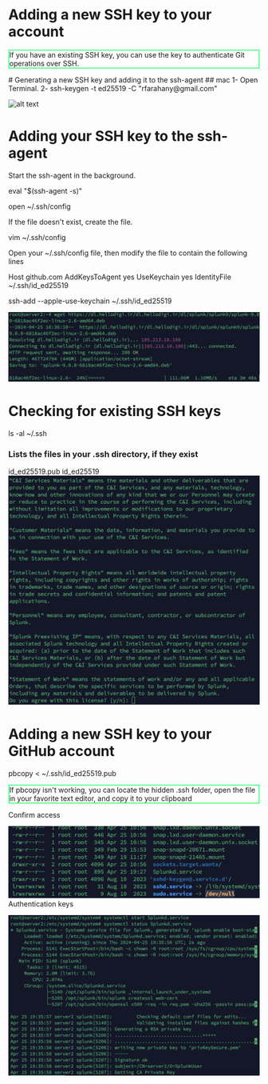 # Adding a new SSH key to your account
<p class="imp">If you have an existing SSH key, you can use the key to authenticate Git operations over SSH.</p>
# Generating a new SSH key and adding it to the ssh-agent
## mac
1- Open Terminal.
2- ssh-keygen -t ed25519 -C "rfarahany@gmail.com"

![alt text](image.png)

# Adding your SSH key to the ssh-agent
Start the ssh-agent in the background.

eval "$(ssh-agent -s)"

open ~/.ssh/config

If the file doesn't exist, create the file.

vim ~/.ssh/config

Open your ~/.ssh/config file, then modify the file to contain the following lines

Host github.com
  AddKeysToAgent yes
  UseKeychain yes
  IdentityFile ~/.ssh/id_ed25519 

ssh-add --apple-use-keychain ~/.ssh/id_ed25519

![alt text](image-2.png)

# Checking for existing SSH keys
ls -al ~/.ssh
### Lists the files in your .ssh directory, if they exist

id_ed25519.pub
id_ed25519
![alt text](image-3.png)

# Adding a new SSH key to your GitHub account

pbcopy < ~/.ssh/id_ed25519.pub

<p class="imp">
If pbcopy isn't working, you can locate the hidden .ssh folder, open the file in your favorite text editor, and copy it to your clipboard
</p>
Confirm access

![alt text](image-4.png)
Authentication keys

![alt text](image-5.png)



<style> p.imp {border: 2px solid #50ff8c;}</style>
